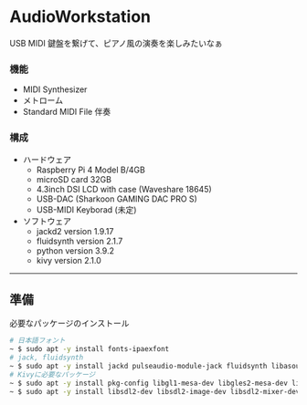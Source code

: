 # AudioWorkstation
USB MIDI 鍵盤を繋げて、ピアノ風の演奏を楽しみたいなぁ
### 機能
- MIDI Synthesizer
- メトローム
- Standard MIDI File 伴奏
### 構成
- ハードウェア
    - Raspberry Pi 4 Model B/4GB
    - microSD card 32GB 
    - 4.3inch DSI LCD with case (Waveshare 18645)
    - USB-DAC (Sharkoon GAMING DAC PRO S)
    - USB-MIDI Keyborad (未定)
- ソフトウェア
    - jackd2 version 1.9.17
    - fluidsynth version 2.1.7
    - python version 3.9.2
    - kivy version 2.1.0
---
## 準備
必要なパッケージのインストール
~~~sh
# 日本語フォント
~ $ sudo apt -y install fonts-ipaexfont
# jack, fluidsynth
~ $ sudo apt -y install jackd pulseaudio-module-jack fluidsynth libasound2-dev
# Kivyに必要なパッケージ
~ $ sudo apt -y install pkg-config libgl1-mesa-dev libgles2-mesa-dev libgstreamer1.0-dev gstreamer1.0-plugins-{bad,base,good,ugly} gstreamer1.0-alsa libmtdev-dev xclip xsel libjpeg-dev
~ $ sudo apt -y install libsdl2-dev libsdl2-image-dev libsdl2-mixer-dev libsdl2-ttf-dev
~~~